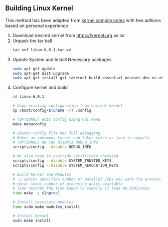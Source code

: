 ## Building Linux Kernel
 This method has been adapted from [kernel compile notes](https://askubuntu.com/questions/718381/how-to-compile-and-install-custom-mainline-kernel/718662#718662) with few aditions based on personal experience
 1. Download desired kernel from https://kernel.org as tar
 2. Unpack the tar ball
    ```bash
    tar xvf linux-6.0.1.tar.xz
    ```
 3. Update System and Install Necessary packages
    ```bash
    sudo apt-get update
    sudo apt-get dist-upgrade
    sudo apt-get install git fakeroot build-essential ncurses-dev xz-utils libssl-dev bc flex libelf-dev bison
    ```
 4. Configure kernel and build
    ```bash
    cd linux-6.0.1
    
    # Copy existing configuration from current kernel
    cp /boot/config-$(uname -r) .config
    
    # (OPTIONAL) edit config using GUI menu
    make menuconfig

    # Ubuntu config file has full debugging. 
    # Makes an enormous kernel and takes twice as long to compile
    # (OPTIONAL) We can disable debug_info
    scripts/config --disable DEBUG_INFO

    # We also need to override certificate checking
    scripts/config --disable SYSTEM_TRUSTED_KEYS
    scripts/config --disable SYSTEM_REVOCATION_KEYS

    # Build Kernel and Modules
    # -j option specifies number of parallel jobs you want the process to use
    # nproc shows number of procesing units available
    # time records the time taken to compile it took me 95minutes
    time make -j $(nproc)

    # Install necessary modules
    time sudo make modules_install

    # Install Kernel
    sudo make install
    ```
